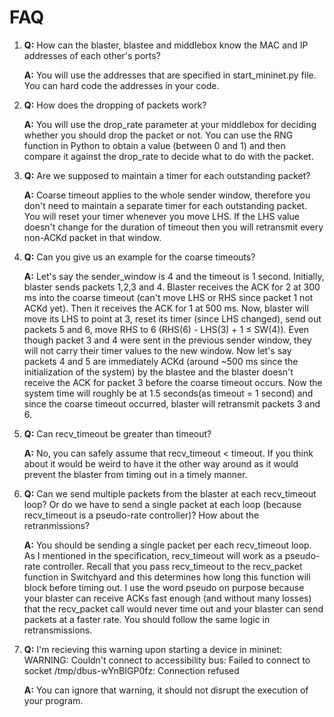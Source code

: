 # FAQ

1. **Q:** How can the blaster, blastee and middlebox know the MAC and IP addresses of each other's ports?

   **A:** You will use the addresses that are specified in start\_mininet.py file. You can hard code the addresses in your code.

2. **Q:** How does the dropping of packets work?

   **A:** You will use the drop\_rate parameter at your middlebox for deciding whether you should drop the packet or not. You can use the RNG function in Python to obtain a value \(between 0 and 1\) and then compare it against the drop\_rate to decide what to do with the packet.

3. **Q:** Are we supposed to maintain a timer for each outstanding packet?

   **A:** Coarse timeout applies to the whole sender window, therefore you don't need to maintain a separate timer for each outstanding packet. You will reset your timer whenever you move LHS. If the LHS value doesn't change for the duration of timeout then you will retransmit every non-ACKd packet in that window.

4. **Q:** Can you give us an example for the coarse timeouts?

   **A:** Let's say the sender\_window is 4 and the timeout is 1 second. Initially, blaster sends packets 1,2,3 and 4. Blaster receives the ACK for 2 at 300 ms into the coarse timeout \(can't move LHS or RHS since packet 1 not ACKd yet\). Then it receives the ACK for 1 at 500 ms. Now, blaster will move its LHS to point at 3, reset its timer \(since LHS changed\), send out packets 5 and 6, move RHS to 6 \(RHS\(6\) - LHS\(3\) + 1 ≤ SW\(4\)\). Even though packet 3 and 4 were sent in the previous sender window, they will not carry their timer values to the new window. Now let's say packets 4 and 5 are immediately ACKd \(around ~500 ms since the initialization of the system\) by the blastee and the blaster doesn't receive the ACK for packet 3 before the coarse timeout occurs. Now the system time will roughly be at 1.5 seconds\(as timeout = 1 second\) and since the coarse timeout occurred, blaster will retransmit packets 3 and 6.

5. **Q:** Can recv\_timeout be greater than timeout?

   **A:** No, you can safely assume that recv\_timeout &lt; timeout. If you think about it would be weird to have it the other way around as it would prevent the blaster from timing out in a timely manner.

6. **Q:** Can we send multiple packets from the blaster at each recv\_timeout loop? Or do we have to send a single packet at each loop \(because recv\_timeout is a pseudo-rate controller\)? How about the retranmissions?

   **A:** You should be sending a single packet per each recv\_timeout loop. As I mentioned in the specification, recv\_timeout will work as a pseudo-rate controller. Recall that you pass recv\_timeout to the recv\_packet function in Switchyard and this determines how long this function will block before timing out. I use the word pseudo on purpose because your blaster can receive ACKs fast enough \(and without many losses\) that the recv\_packet call would never time out and your blaster can send packets at a faster rate. You should follow the same logic in retransmissions.

7. **Q:** I'm recieving this warning upon starting a device in mininet:  
   WARNING: Couldn't connect to accessibility bus: Failed to connect to socket /tmp/dbus-wYnBIGP0fz: Connection refused

   **A:** You can ignore that warning, it should not disrupt the execution of your program.

